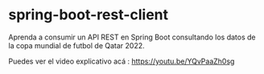 # spring-boot-rest-client
Aprenda a consumir un API REST en Spring Boot consultando los datos de la copa mundial de futbol de Qatar 2022.

Puedes ver el video explicativo acá : https://youtu.be/YQvPaaZh0sg
